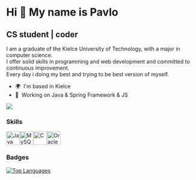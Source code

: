 Hi 👋 My name is Pavlo 
============================

CS student | coder
------------------
I am a graduate of the Kielce University of Technology, with a major in computer science.  
I offer solid skills in programming and web development and committed to continuous improvement.  
Every day i doing my best and trying to be best version of myself.

* 🌍  I'm based in Kielce
* 🧠  Working on Java & Spring Framework & JS


<a href="https://www.github.com/w4kened" target="_blank" rel="noreferrer"><img
src="https://img.shields.io/github/followers/w4kened?logo=github&style=for-the-badge&color=0891b2&labelColor=1c1917" /></a>

### Skills

<p align="left"><a href="https://www.oracle.com/java/" target="_blank" rel="noreferrer"><img src="https://raw.githubusercontent.com/danielcranney/readme-generator/main/public/icons/skills/java-colored.svg" width="36" height="36" alt="Java" /></a><a href="https://www.mysql.com/" target="_blank" rel="noreferrer"><img src="https://raw.githubusercontent.com/danielcranney/readme-generator/main/public/icons/skills/mysql-colored.svg" width="36" height="36" alt="MySQL" /><a href="https://docs.microsoft.com/en-us/cpp/?view=msvc-170" target="_blank" rel="noreferrer"><img src="https://raw.githubusercontent.com/danielcranney/readme-generator/main/public/icons/skills/c-colored.svg" width="36" height="36" alt="C" /></a></a><a href="https://www.oracle.com/uk/index.html" target="_blank" rel="noreferrer"><img src="https://raw.githubusercontent.com/danielcranney/readme-generator/main/public/icons/skills/oracle-colored.svg" width="36" height="36" alt="Oracle" /></a></p>

### Badges


<a href="https://github.com/w4kened" align="left"><img src="https://github-readme-stats.vercel.app/api/top-langs/?username=w4kened&langs_count=11&title_color=0891b2&text_color=ffffff&icon_color=0891b2&bg_color=1c1917&hide_border=true&locale=en&custom_title=Top%20%Languages" alt="Top Languages" /></a>

